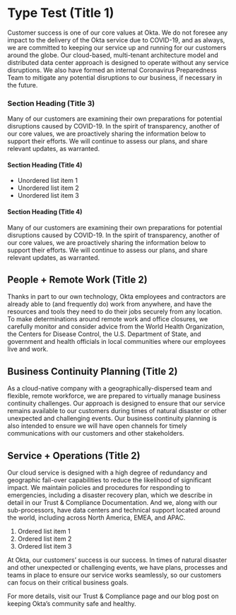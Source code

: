 # Type Test (Title 1)

Customer success is one of our core values at Okta. We do not foresee any impact to the delivery of the Okta service due to COVID-19, and as always, we are committed to keeping our service up and running for our customers around the globe. Our cloud-based, multi-tenant architecture model and distributed data center approach is designed to operate without any service disruptions. We also have formed an internal Coronavirus Preparedness Team to mitigate any potential disruptions to our business, if necessary in the future. 

### Section Heading (Title 3)
Many of our customers are examining their own preparations for potential disruptions caused by COVID-19. In the spirit of transparency, another of our core values, we are proactively sharing the information below to support their efforts. We will continue to assess our plans, and share relevant updates, as warranted. 

#### Section Heading (Title 4)
- Unordered list item 1
- Unordered list item 2
- Unordered list item 3

#### Section Heading (Title 4)
Many of our customers are examining their own preparations for potential disruptions caused by COVID-19. In the spirit of transparency, another of our core values, we are proactively sharing the information below to support their efforts. We will continue to assess our plans, and share relevant updates, as warranted. 

## People + Remote Work (Title 2)
Thanks in part to our own technology, Okta employees and contractors are already able to (and frequently do) work from anywhere, and have the resources and tools they need to do their jobs securely from any location. To make determinations around remote work and office closures, we carefully monitor and consider advice from the World Health Organization, the Centers for Disease Control, the U.S. Department of State, and government and health officials in local communities where our employees live and work.

## Business Continuity Planning (Title 2)
As a cloud-native company with a geographically-dispersed team and flexible, remote workforce, we are prepared to virtually manage business continuity challenges. Our approach is designed to ensure that our service remains available to our customers during times of natural disaster or other unexpected and challenging events. Our business continuity planning is also intended to ensure we will have open channels for timely communications with our customers and other stakeholders.

## Service + Operations (Title 2)
Our cloud service is designed with a high degree of redundancy and geographic fail-over capabilities to reduce the likelihood of significant impact. We maintain policies and procedures for responding to emergencies, including a disaster recovery plan, which we describe in detail in our Trust & Compliance Documentation. And we, along with our sub-processors, have data centers and technical support located around the world, including across North America, EMEA, and APAC.

1. Ordered list item 1
2. Ordered list item 2
3. Ordered list item 3

At Okta, our customers’ success is our success. In times of natural disaster and other unexpected or challenging events, we have plans, processes and teams in place to ensure our service works seamlessly, so our customers can focus on their critical business goals. 

For more details, visit our Trust & Compliance page and our blog post on keeping Okta’s community safe and healthy. 
